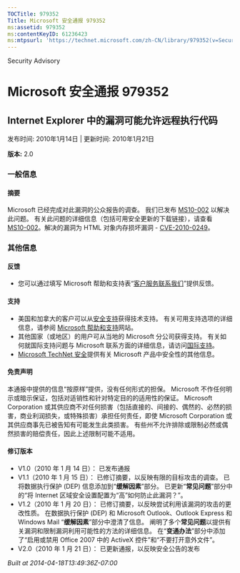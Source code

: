 ```yaml
---
TOCTitle: 979352
Title: Microsoft 安全通报 979352
ms:assetid: 979352
ms:contentKeyID: 61236423
ms:mtpsurl: 'https://technet.microsoft.com/zh-CN/library/979352(v=Security.10)'
---
```


Security Advisory

Microsoft 安全通报 979352
=========================

Internet Explorer 中的漏洞可能允许远程执行代码
----------------------------------------------

发布时间: 2010年1月14日 | 更新时间: 2010年1月21日

**版本:** 2.0

### 一般信息

#### 摘要

Microsoft 已经完成对此漏洞的公众报告的调查。 我们已发布 [MS10-002](http://go.microsoft.com/fwlink/?linkid=179104) 以解决此问题。 有关此问题的详细信息（包括可用安全更新的下载链接），请查看 [MS10-002](http://go.microsoft.com/fwlink/?linkid=179104)。解决的漏洞为 HTML 对象内存损坏漏洞 - [CVE-2010-0249](http://www.cve.mitre.org/cgi-bin/cvename.cgi?name=cve-2010-0249)。

### 其他信息

#### 反馈

-   您可以通过填写 Microsoft 帮助和支持表“[客户服务联系我们](https://support.microsoft.com/common/survey.aspx?scid=sw;en;1257&amp;showpage=1&amp;ws=technet&amp;sd=tech)”提供反馈。

#### 支持

-   美国和加拿大的客户可以从[安全支持](http://go.microsoft.com/fwlink/?linkid=21131)获得技术支持。 有关可用支持选项的详细信息，请参阅 [Microsoft 帮助和支持](http://support.microsoft.com/)网站。
-   其他国家（或地区）的用户可从当地的 Microsoft 分公司获得支持。 有关如何就国际支持问题与 Microsoft 联系方面的详细信息，请访问[国际支持](http://go.microsoft.com/fwlink/?linkid=21155)。
-   [Microsoft TechNet 安全](http://go.microsoft.com/fwlink/?linkid=21132)提供有关 Microsoft 产品中安全性的其他信息。

#### 免责声明

本通报中提供的信息“按原样”提供，没有任何形式的担保。 Microsoft 不作任何明示或暗示保证，包括对适销性和针对特定目的的适用性的保证。 Microsoft Corporation 或其供应商不对任何损害（包括直接的、间接的、偶然的、必然的损害，商业利润损失，或特殊损害）承担任何责任，即使 Microsoft Corporation 或其供应商事先已被告知有可能发生此类损害。 有些州不允许排除或限制必然或偶然损害的赔偿责任，因此上述限制可能不适用。

#### 修订版本

-   V1.0（2010 年 1 月 14 日）： 已发布通报
-   V1.1（2010 年 1 月 15 日）： 已修订摘要，以反映有限的目标攻击的调查。 已将数据执行保护 (DEP) 信息添加到“**缓解因素**”部分。 已更新“**常见问题**”部分中的“将 Internet 区域安全设置配置为“高”如何防止此漏洞？”。
-   V1.2（2010 年 1 月 20 日）： 已修订摘要，以反映尝试利用该漏洞的攻击的更改性质。 在数据执行保护 (DEP) 和 Microsoft Outlook、Outlook Express 和 Windows Mail “**缓解因素**”部分中澄清了信息。 阐明了多个**常见问题**以提供有关漏洞和限制漏洞利用可能性的方法的详细信息。 在“**变通办法**”部分中添加了“启用或禁用 Office 2007 中的 ActiveX 控件”和“不要打开意外文件”。
-   V2.0（2010 年 1 月 21 日）： 已更新通报，以反映安全公告的发布

*Built at 2014-04-18T13:49:36Z-07:00*
